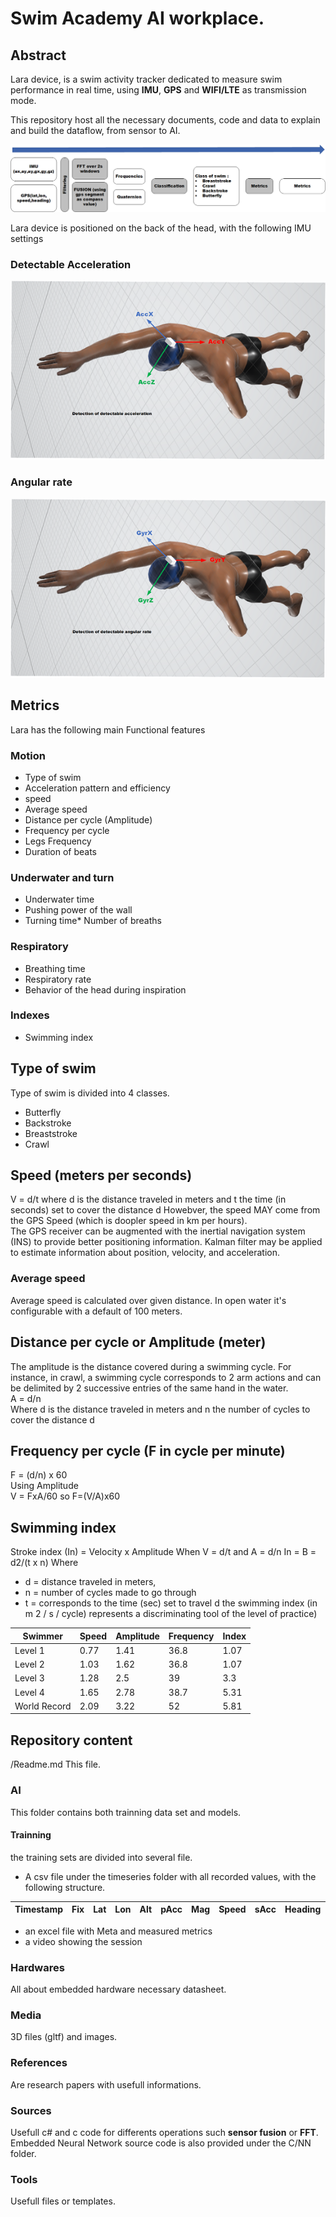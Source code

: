 # Swim Academy AI workplace.  
## Abstract
Lara device, is a swim activity tracker dedicated to measure swim performance in real time, using **IMU**, **GPS** and **WIFI/LTE** as transmission mode.  
  
This repository host all the necessary documents, code and data to explain and build the dataflow, from sensor to AI.  
  
![Data flow](medias/images/swimminganalysis.png)  

Lara device is positioned on the back of the head, with the following IMU settings  

### Detectable Acceleration
![Detectable Acceleration](./medias/images/acceleration.png)  

### Angular rate
![Angular rate](./medias/images/angularrate.png)

## Metrics
Lara has the following main Functional features  
  
### Motion  
* Type of swim
* Acceleration pattern and efficiency
* speed
* Average speed
* Distance per cycle (Amplitude)
* Frequency per cycle
* Legs Frequency
* Duration of beats
  
### Underwater and turn  
* Underwater time
* Pushing power of the wall
* Turning time* Number of breaths
  
### Respiratory
* Breathing time
* Respiratory rate
* Behavior of the head during inspiration
  
### Indexes
* Swimming index 

## Type of swim  
Type of swim is divided into 4 classes. 

* Butterfly
* Backstroke
* Breaststroke
* Crawl  

## Speed (meters per seconds)
V = d/t 
where d is the distance traveled in meters and t the time (in seconds) set to cover the distance d
Howebver, the speed MAY come from the GPS Speed (which is doopler speed in km per hours).  
The GPS receiver can be augmented with the inertial navigation system (INS) to provide better positioning information. Kalman filter may be applied to estimate information about position, velocity, and acceleration. 

### Average speed
Average speed is calculated over given distance. In open water it's configurable with a default of 100 meters.  

## Distance per cycle or Amplitude (meter)
The amplitude is the distance covered during a swimming cycle. For instance, in crawl, a swimming cycle corresponds to 2 arm actions and can be delimited by 2 successive entries of the same hand in the water.  
A = d/n  
Where d is the distance traveled in meters and n the number of cycles to cover the distance d

## Frequency per cycle (F in cycle per minute)
F = (d/n) x 60  
Using Amplitude  
V = FxA/60 so F=(V/A)x60

## Swimming index
Stroke index (In) = Velocity x Amplitude
When V = d/t and A = d/n 
In = B = d2/(t x n)
Where 
* d = distance traveled in meters, 
* n = number of cycles made to go through 
* t = corresponds to the time (sec) set to travel d
the swimming index (in m 2 / s / cycle) represents a discriminating tool of the level of practice) 


| Swimmer | Speed | Amplitude | Frequency | Index |
|---------|-------|-----------|-----------|-------|
| Level 1 | 0.77  | 1.41      | 36.8      | 1.07  |
| Level 2 | 1.03  | 1.62      | 36.8      | 1.07  |
| Level 3 | 1.28  | 2.5      | 39      | 3.3  |
| Level 4 | 1.65  | 2.78      | 38.7      | 5.31  |
| World Record | 2.09  | 3.22      | 52      | 5.81  |


## Repository content

/Readme.md This file.

### AI
This folder contains both trainning data set and models.
#### Trainning
the training sets are divided into several file.
* A csv file under the timeseries folder with all recorded values, with the following structure.  
  
| Timestamp | Fix | Lat | Lon | Alt | pAcc | Mag | Speed | sAcc | Heading | Battery | AccX | AccY | AccZ | GyrX | GyrY | GyrZ | 
|-----------|-----|-----|-----|-----|------|-----|-------|------|---------|---------|------|------|------|------|------|------|
  
* an excel file with Meta and measured metrics
* a video showing the session 


### Hardwares
All about embedded hardware necessary datasheet.  

### Media
3D files (gltf) and images.

### References
Are research papers with usefull informations.

### Sources  
Usefull c# and c code for differents operations such **sensor fusion** or **FFT**. Embedded Neural Network source code is also provided under the C/NN folder. 

### Tools
Usefull files or templates.



